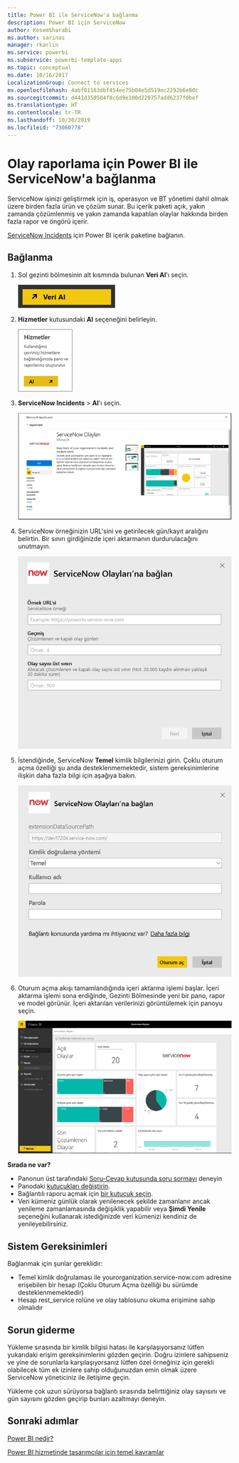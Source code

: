 ```yaml
---
title: Power BI ile ServiceNow'a bağlanma
description: Power BI için ServiceNow
author: KesemSharabi
ms.author: sarinas
manager: rkarlin
ms.service: powerbi
ms.subservice: powerbi-template-apps
ms.topic: conceptual
ms.date: 10/16/2017
LocalizationGroup: Connect to services
ms.openlocfilehash: 4abf01163dbf454ee75b04e5d519ec2292b6e80c
ms.sourcegitcommit: d441d350504f8c6d9e100d229757add6237f0bef
ms.translationtype: HT
ms.contentlocale: tr-TR
ms.lasthandoff: 10/30/2019
ms.locfileid: "73060778"
---
```

# <a name="connect-to-servicenow-with-power-bi-for-incident-reporting"></a>Olay raporlama için Power BI ile ServiceNow'a bağlanma
ServiceNow işinizi geliştirmek için iş, operasyon ve BT yönetimi dahil olmak üzere birden fazla ürün ve çözüm sunar. Bu içerik paketi açık, yakın zamanda çözümlenmiş ve yakın zamanda kapatılan olaylar hakkında birden fazla rapor ve öngörü içerir.  

[ServiceNow Incidents](https://app.powerbi.com/getdata/services/servicenow) için Power BI içerik paketine bağlanın.

## <a name="how-to-connect"></a>Bağlanma
1. Sol gezinti bölmesinin alt kısmında bulunan **Veri Al**'ı seçin.
   
   ![](media/service-connect-to-servicenow/pbi_getdata.png) 
2. **Hizmetler** kutusundaki **Al** seçeneğini belirleyin.
   
   ![](media/service-connect-to-servicenow/pbi_getservices.png) 
3. **ServiceNow Incidents** \> **Al**'ı seçin.
   
   ![](media/service-connect-to-servicenow/connect.png)
4. ServiceNow örneğinizin URL'sini ve getirilecek gün/kayıt aralığını belirtin. Bir sınırı girdiğinizde içeri aktarmanın durdurulacağını unutmayın.
   
   ![](media/service-connect-to-servicenow/params.png)
5. İstendiğinde, ServiceNow **Temel** kimlik bilgilerinizi girin. Çoklu oturum açma özelliği şu anda desteklenmemektedir, sistem gereksinimlerine ilişkin daha fazla bilgi için aşağıya bakın.
   
   ![](media/service-connect-to-servicenow/creds.png)
6. Oturum açma akışı tamamlandığında içeri aktarma işlemi başlar. İçeri aktarma işlemi sona erdiğinde, Gezinti Bölmesinde yeni bir pano, rapor ve model görünür. İçeri aktarılan verilerinizi görüntülemek için panoyu seçin.
   
    ![](media/service-connect-to-servicenow/dashboard.png)

**Sırada ne var?**

* Panonun üst tarafındaki [Soru-Cevap kutusunda soru sormayı](consumer/end-user-q-and-a.md) deneyin
* Panodaki [kutucukları değiştirin](service-dashboard-edit-tile.md).
* Bağlantılı raporu açmak için [bir kutucuk seçin](consumer/end-user-tiles.md).
* Veri kümeniz günlük olarak yenilenecek şekilde zamanlanır ancak yenileme zamanlamasında değişiklik yapabilir veya **Şimdi Yenile** seçeneğini kullanarak istediğinizde veri kümenizi kendiniz de yenileyebilirsiniz.

## <a name="system-requirements"></a>Sistem Gereksinimleri
Bağlanmak için şunlar gereklidir:  

* Temel kimlik doğrulaması ile yourorganization.service-now.com adresine erişebilen bir hesap (Çoklu Oturum Açma özelliği bu sürümde desteklenmemektedir)  
* Hesap rest_service rolüne ve olay tablosunu okuma erişimine sahip olmalıdır  

## <a name="troubleshooting"></a>Sorun giderme
Yükleme sırasında bir kimlik bilgisi hatası ile karşılaşıyorsanız lütfen yukarıdaki erişim gereksinimlerini gözden geçirin. Doğru izinlere sahipseniz ve yine de sorunlarla karşılaşıyorsanız lütfen özel örneğiniz için gerekli olabilecek tüm ek izinlere sahip olduğunuzdan emin olmak üzere ServiceNow yöneticiniz ile iletişime geçin.

Yükleme çok uzun sürüyorsa bağlantı sırasında belirttiğiniz olay sayısını ve gün sayısını gözden geçirip bunları azaltmayı deneyin.

## <a name="next-steps"></a>Sonraki adımlar
[Power BI nedir?](fundamentals/power-bi-overview.md)

[Power BI hizmetinde tasarımcılar için temel kavramlar](service-basic-concepts.md)

